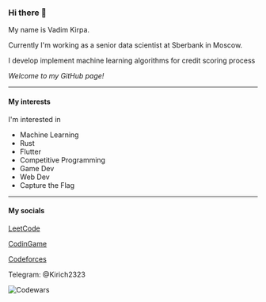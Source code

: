 ### Hi there 👋
My name is Vadim Kirpa. 

Currently I'm working as a senior data scientist at Sberbank in Moscow.

I develop implement machine learning algorithms for credit scoring process

*Welcome to my GitHub page!*

---

#### My interests
I'm interested in 
- Machine Learning
- Rust
- Flutter
- Competitive Programming
- Game Dev
- Web Dev
- Capture the Flag

---

#### My socials
[LeetCode](https://leetcode.com/ivadik2323/)

[CodinGame](https://www.codingame.com/profile/4256c616f7984b7365298350c27a7e5a8945141)

[Codeforces](https://codeforces.com/profile/Kirich2323)

Telegram: @Kirich2323

![Codewars](https://www.codewars.com/users/Kirich2323/badges/large)


<!--
**Kirich2323/Kirich2323** is a ✨ _special_ ✨ repository because its `README.md` (this file) appears on your GitHub profile.

Here are some ideas to get you started:

- 🔭 I’m currently working on ...
- 🌱 I’m currently learning ...
- 👯 I’m looking to collaborate on ...
- 🤔 I’m looking for help with ...
- 💬 Ask me about ...
- 📫 How to reach me: ...
- 😄 Pronouns: ...
- ⚡ Fun fact: ...
-->
